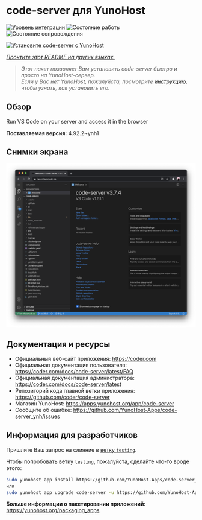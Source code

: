 <!--
Важно: этот README был автоматически сгенерирован <https://github.com/YunoHost/apps/tree/master/tools/readme_generator>
Он НЕ ДОЛЖЕН редактироваться вручную.
-->

# code-server для YunoHost

[![Уровень интеграции](https://dash.yunohost.org/integration/code-server.svg)](https://ci-apps.yunohost.org/ci/apps/code-server/) ![Состояние работы](https://ci-apps.yunohost.org/ci/badges/code-server.status.svg) ![Состояние сопровождения](https://ci-apps.yunohost.org/ci/badges/code-server.maintain.svg)

[![Установите code-server с YunoHost](https://install-app.yunohost.org/install-with-yunohost.svg)](https://install-app.yunohost.org/?app=code-server)

*[Прочтите этот README на других языках.](./ALL_README.md)*

> *Этот пакет позволяет Вам установить code-server быстро и просто на YunoHost-сервер.*  
> *Если у Вас нет YunoHost, пожалуйста, посмотрите [инструкцию](https://yunohost.org/install), чтобы узнать, как установить его.*

## Обзор

Run VS Code on your server and access it in the browser


**Поставляемая версия:** 4.92.2~ynh1

## Снимки экрана

![Снимок экрана code-server](./doc/screenshots/screenshot.png)

## Документация и ресурсы

- Официальный веб-сайт приложения: <https://coder.com>
- Официальная документация пользователя: <https://coder.com/docs/code-server/latest/FAQ>
- Официальная документация администратора: <https://coder.com/docs/code-server/latest>
- Репозиторий кода главной ветки приложения: <https://github.com/coder/code-server>
- Магазин YunoHost: <https://apps.yunohost.org/app/code-server>
- Сообщите об ошибке: <https://github.com/YunoHost-Apps/code-server_ynh/issues>

## Информация для разработчиков

Пришлите Ваш запрос на слияние в [ветку `testing`](https://github.com/YunoHost-Apps/code-server_ynh/tree/testing).

Чтобы попробовать ветку `testing`, пожалуйста, сделайте что-то вроде этого:

```bash
sudo yunohost app install https://github.com/YunoHost-Apps/code-server_ynh/tree/testing --debug
или
sudo yunohost app upgrade code-server -u https://github.com/YunoHost-Apps/code-server_ynh/tree/testing --debug
```

**Больше информации о пакетировании приложений:** <https://yunohost.org/packaging_apps>
